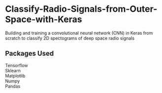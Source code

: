 # Classify-Radio-Signals-from-Outer-Space-with-Keras
Building and training a convolutional neural network (CNN) in Keras from scratch to classify 2D spectograms of deep space radio signals

## Packages Used
 Tensorflow\
 Sklearn\
 Matplotlib\
 Numpy\
 Pandas
